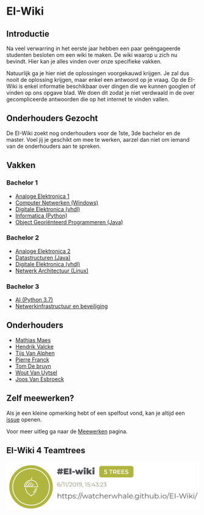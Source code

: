 # EI-Wiki

## Introductie
Na veel verwarring in het eerste jaar hebben een paar geëngageerde studenten besloten om een wiki te maken. De wiki waarop u zich nu bevindt. Hier kan je alles vinden over onze specifieke vakken.

Natuurlijk ga je hier niet de oplossingen voorgekauwd krijgen. Je zal dus nooit de oplossing krijgen, maar enkel een antwoord op je vraag.
Op de EI-Wiki is enkel informatie beschikbaar over dingen die we kunnen googlen of vinden op ons opgave blad.
We doen dit zodat je niet verdwaald in de over gecompliceerde antwoorden die op het internet te vinden vallen.

## Onderhouders Gezocht
De EI-Wiki zoekt nog onderhouders voor de 1ste, 3de bachelor en de master. Voel jij je geschikt om mee te werken, aarzel dan niet om iemand van de onderhouders aan te spreken.

## Vakken
### Bachelor 1

* [Analoge Elektronica 1](/analoge1)
* [Computer Netwerken (Windows)](/computer-netwerken)
* [Digitale Elektronica (vhdl)](/digitaleelektronica)
* [Informatica (Python)](/informatica)
* [Object Georiënteerd Programmeren (Java)](/java)

### Bachelor 2
    
* [Analoge Elektronica 2](/analoge2)
* [Datastructuren (Java)](/datastructuren)
* [Digitale Elektronica (vhdl)](/digitaleelektronica)
* [Netwerk Architectuur (Linux)](/netwerk-architectuur)

### Bachelor 3

* [AI (Python 3.7)](/ai)
* [Netwerkinfrastructuur en beveiliging](/infrastructuur)

## Onderhouders
* [Mathias Maes](https://github.com/WatcherWhale)
* [Hendrik Valcke](https://github.com/Hendrik-Valcke)
* [Tijs Van Alphen](https://github.com/TissieVA)
* [Pierre Franck](https://github.com/pixar02)
* [Tom De bruyn](https://github.com/TomD011099)
* [Wout Van Uytsel](https://github.com/Wocco)
* [Joos Van Esbroeck](https://github.com/JokerIsMyBae)


## Zelf meewerken?
Als je een kleine opmerking hebt of een spelfout vond, kan je altijd een [issue](https://github.com/WatcherWhale/EI-Wiki/issues) openen.

Voor meer uitleg ga naar de [Meewerken](/meewerken) pagina.

## EI-Wiki 4 Teamtrees
<img src="/media/teamtrees.jpg" class="max-w-500 max-h-100">
